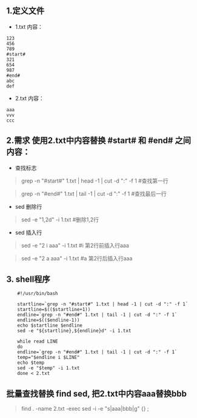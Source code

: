 ## 1.定义文件
- 1.txt 内容：
```
123
456
789
#start#
321
654
987
#end#
abc
def
```
- 2.txt 内容：
```
aaa
vvv
ccc
```
## 2.需求 使用2.txt中内容替换 #start# 和 #end# 之间内容：
+ 查找标志
> grep -n "#start#" 1.txt | head -1 | cut -d ":" -f 1 #查找第一行

> grep -n "#end#" 1.txt | tail -1 | cut -d ":" -f 1 #查找最后一行

+ sed 删除行
> sed -e "1,2d" -i 1.txt #删除1,2行
+ sed 插入行
> sed -e "2 i aaa" -i 1.txt #i 第2行前插入行aaa

> sed -e "2 a aaa" -i 1.txt #a 第2行后插入行aaa
## 3. shell程序
```
    #!/usr/bin/bash

    startline=`grep -n "#start#" 1.txt | head -1 | cut -d ":" -f 1`
    startline=$(($startline+1))
    endline=`grep -n "#end#" 1.txt | tail -1 | cut -d ":" -f 1`
    endline=$(($endline-1))
    echo $startline $endline
    sed -e "${startline},${endline}d" -i 1.txt

    while read LINE 
    do 
    endline=`grep -n "#end#" 1.txt | tail -1 | cut -d ":" -f 1`
    temp="$endline i $LINE"
    echo $temp
    sed -e "$temp" -i 1.txt
    done < 2.txt
```

## 批量查找替换 find sed, 把2.txt中内容aaa替换bbb
> find . -name 2.txt -exec sed -i -e "s|aaa|bbb|g" {} \;
